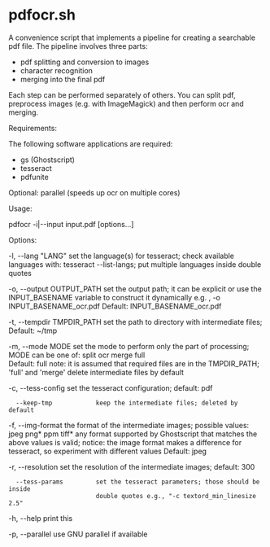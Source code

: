 # pdfocr.sh

A convenience script that implements a pipeline for creating a searchable
pdf file. The pipeline involves three parts:
  - pdf splitting and conversion to images
  - character recognition
  - merging into the final pdf

Each step can be performed separately of others. You can split pdf, preprocess
images (e.g. with ImageMagick) and then perform ocr and merging.

Requirements:

  The following software applications are required:
  - gs (Ghostscript)
  - tesseract
  - pdfunite

  Optional:
    parallel (speeds up ocr on multiple cores)

Usage:

  pdfocr -i|--input input.pdf [options...]

Options:

  -l, --lang "LANG"         set the language(s) for tesseract; check available
                            languages with: tesseract --list-langs; put multiple
                            languages inside double quotes

  -o, --output OUTPUT_PATH  set the output path; it can be explicit or use the
                            INPUT_BASENAME variable to construct it dynamically
                            e.g. , -o INPUT_BASENAME_ocr.pdf
                            Default: INPUT_BASENAME_ocr.pdf

  -t, --tempdir TMPDIR_PATH set the path to directory with intermediate
                            files; Default: ~/tmp

  -m, --mode MODE           set the mode to perform only the part of processing;
                            MODE can be one of: 
                              split
                              ocr
                              merge
                              full  
                            Default: full
                            note: it is assumed that required files are in the
                            TMPDIR_PATH; 'full' and 'merge' delete intermediate
                            files by default

  -c, --tess-config         set the tesseract configuration; default: pdf

      --keep-tmp            keep the intermediate files; deleted by default

  -f, --img-format          the format of the intermediate images; 
                            possible values:
                              jpeg png* ppm tiff*
                            any format supported by Ghostscript that matches
                            the above values is valid;
                            notice: the image format makes a difference for
                            tesseract, so experiment with different values
                            Default: jpeg

  -r, --resolution          set the resolution of the intermediate images;
                            default: 300

      --tess-params         set the tesseract parameters; those should be inside
                            double quotes e.g., "-c textord_min_linesize 2.5"

  -h, --help                print this

  -p, --parallel            use GNU parallel if available

